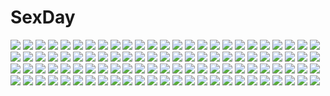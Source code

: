 # SexDay
![](https://konachan.com/image/8cb9b7299f4b7057cf69307673ad6ee6/Konachan.com%20-%20234937%20aymr33%20hoshi_shouko%20idolmaster%20idolmaster_cinderella_girls%20morikubo_nono%20sakuma_mayu.jpg)
![](https://konachan.com/image/4512479768f9a815eb6660128c1b3283/Konachan.com%20-%2086303%20aizawa_shin%20animal_ears%20blush%20bow%20bunnygirl%20cameltoe%20flat_chest%20short_hair%20tagme.jpg)
![](https://konachan.com/image/0707b08999e52b9bd295e0aa10d29ee1/Konachan.com%20-%20253872%20armor%20bol_%28liliymimi%29%20breasts%20group%20horns%20long_hair%20mage%20navel%20original%20red_eyes%20spear%20sword%20thighhighs%20weapon%20white_hair.jpg)
![](https://konachan.com/jpeg/dc60553041d499e2ad17eb28355d0718/Konachan.com%20-%20116828%20cube%20game_cg%20kantoku%20male%20nagamine_tomoki%20your_diary%20yua.jpg)
![](https://konachan.com/image/a0c8543a6373db2107fee7c74e274f72/Konachan.com%20-%2016080%20blue%20ipod%20nagato_yuki%20parody%20silhouette%20suzumiya_haruhi_no_yuutsu.jpg)
![](https://konachan.com/jpeg/f60393804d8b6ac7a16e52071878ff26/Konachan.com%20-%20223343%20akatsuki_%28kancolle%29%20anthropomorphism%20coupon_%28skyth%29%20group%20hibiki_%28kancolle%29%20ikazuchi_%28kancolle%29%20inazuma_%28kancolle%29%20kantai_collection.jpg)
![](https://konachan.com/jpeg/7d05440782fa4a9952767bd92e268237/Konachan.com%20-%2029000%20akiba_hideki%20enma_ai%20jigoku_shoujo%20loli%20nipples%20nude.jpg)
![](https://konachan.com/image/58e2e5e00cd3be8f0b6f15b4c5b1d65b/Konachan.com%20-%20149446%20brown_hair%20feathers%20headband%20koha%20long_hair%20navel%20orange_eyes%20reiuji_utsuho%20skirt%20touhou%20wings.jpg)
![](https://konachan.com/jpeg/07944a22225655b0feb796a378520ac0/Konachan.com%20-%2057666%20araragi_karen%20araragi_tsukihi%20bakemonogatari%20monogatari_%28series%29.jpg)
![](https://konachan.com/image/10b84e50d9a607cc7ed7ba25869a8f22/Konachan.com%20-%2065170%20gun%20mecha%20mobile_suit_gundam%20sword%20weapon.jpg)
![](https://konachan.com/image/a5d0fad85d0321c51acda9dbc53b272b/Konachan.com%20-%20280813%20animal_ears%20apron%20blue_eyes%20building%20city%20clouds%20combat_vehicle%20gray_hair%20gun%20maid%20original%20short_hair%20sion005%20sky%20sunset%20tree%20weapon.jpg)
![](https://konachan.com/image/7557a5adbd593400feaeaba6e8e08c3b/Konachan.com%20-%2064464%20katana%20konpaku_youmu%20myon%20rokuwata_tomoe%20sword%20touhou%20weapon.jpg)
![](https://konachan.com/image/6b2eadc58d743b0c572cc383c1da9276/Konachan.com%20-%20224864%202girls%20aliasing%20ass%20black_hair%20blush%20bow%20dress%20gloves%20grass%20hat%20long_hair%20megumin%20panties%20red_eyes%20short_hair%20stockings%20underwear%20witch%20witch_hat.jpg)
![](https://konachan.com/jpeg/744dde67e0c439d1623099c799af500f/Konachan.com%20-%2038453%20amesarasa%20cuffs_%28studio%29.jpg)
![](https://konachan.com/image/30463d310f1e869c5e5e2a2687f8af05/Konachan.com%20-%20216718%20animal_ears%20bell%20blue%20blue_eyes%20boots%20catgirl%20corset%20crown%20cryptract%20long_hair%20marchen_noir%20stockings%20thighhighs%20twintails%20white_hair.jpg)
![](https://konachan.com/jpeg/16c1633a7c92c52b22b8fdbaf7342859/Konachan.com%20-%20241483%20bed%20blue_hair%20bra%20glasses%20little_witch_academia%20navel%20panties%20red_eyes%20sendrawz%20underwear%20ursula_charistes.jpg)
![](https://konachan.com/image/bcdc56ca77b61915252d4272c273ed43/Konachan.com%20-%20138560%20brown_hair%20long_hair%20minazuki_sarami%20original%20peko%20school_uniform.jpg)
![](https://konachan.com/jpeg/9397221dd551cb7aac05f626ea9d940a/Konachan.com%20-%20145879%202girls%20akemi_homura%20bed%20black_hair%20blush%20breasts%20censored%20kaname_madoka%20moritan%20navel%20nipples%20nude%20pink_hair%20sex%20thighhighs%20tribadism%20yuri.jpg)
![](https://konachan.com/jpeg/ae8ab771f5612d4cbcc96b0dff7237f5/Konachan.com%20-%2059099%20akiyama_mio%20close%20k-on%21.jpg)
![](https://konachan.com/image/e88cc23169eecd9e449b7cf72f32e9a9/Konachan.com%20-%20191655%20ayase_miya%20azumi_risa%20black_hair%20blush%20peko%20pink_hair%20school_uniform%20sei_mikaeru_joshi_gakuen%20sono_hanabira_ni_kuchizuke_wo.jpg)
![](https://konachan.com/image/e1fdc2038180ad470c79bec44681f4a5/Konachan.com%20-%2093598%20cordelia_glauca%20hercule_barton%20sherlock_shellingford%20tantei_opera_milky_holmes%20yuzurizaki_nero.jpg)
![](https://konachan.com/image/53e764880c5d25e70f2a08105fa97f67/Konachan.com%20-%2028409%20alice_parade%20breast_grab%20fingering%20game_cg%20green_eyes%20inemuri_yamane%20long_hair%20nipples%20nude%20unisonshift.jpg)
![](https://konachan.com/jpeg/9296661b0eec03ef21ef6c0e04cebe75/Konachan.com%20-%20306038%20aqua_eyes%20black_hair%20crystal_dew_world%20japanese_clothes%20kirino_kasumu%20kotatsu%20sleeping%20suishou_shizuku%20watermark.jpg)
![](https://konachan.com/image/41c0520b69c309329484c1d32d5f35ae/Konachan.com%20-%2088172%20kneesocks_%28character%29%20panty_%26_stocking_with_garterbelt%20scanty.jpg)
![](https://konachan.com/image/12e033daa4dd1ba2d333d416b4a17033/Konachan.com%20-%2086794%202girls%20akiyama_mio%20black_hair%20blue_eyes%20blush%20breasts%20brown_eyes%20k-on%21%20long_hair%20nakano_azusa%20nipples%20pussy_juice%20thighhighs%20white%20yuri.jpg)
![](https://konachan.com/image/c0864bc779979e813947a0becf14c0aa/Konachan.com%20-%20245778%202girls%20bikini%20blonde_hair%20breasts%20clouds%20eromanga-sensei%20pink_eyes%20purple_hair%20sayaka_otaku%20senju_muramasa%20short_hair%20sky%20swimsuit%20yamada_elf.jpg)
![](https://konachan.com/image/30fc305e061da476dbfb6649a4e587a2/Konachan.com%20-%2097154%20black_hair%20breasts%20brown_eyes%20mitarashi_kousei%20nipples%20open_shirt%20pantyhose%20stockings%20third-party_edit.jpg)
![](https://konachan.com/image/7687f807ba0f2055082fb263a4d67b98/Konachan.com%20-%20234684%202girls%20aqua_eyes%20blonde_hair%20bow%20braids%20butterfly%20dress%20goth-loli%20headdress%20kneehighs%20long_hair%20original%20pink_eyes%20snow%20tree%20twintails%20winter.jpg)
![](https://konachan.com/jpeg/6151df021440d0f79d080ab8e7b7e863/Konachan.com%20-%20242730%20genderswap%20love_live%21_school_idol_project%20nishikino_maki%20sofy%20tagme%20yazawa_nico.jpg)
![](https://konachan.com/image/731c71d2387477beab675ca1bc5ac140/Konachan.com%20-%20184857%20hatsune_miku%20headphones%20vocaloid%20youshiki_%28mokomokohituji%29.jpg)
![](https://konachan.com/jpeg/b55f175a3d246ad46a16e7958a25561a/Konachan.com%20-%20151352%20fuyuzakura_risa%20game_cg%20saeki_hokuto%20skyfish%20tsukumo_no_kanade.jpg)
![](https://konachan.com/image/ec676eb3f6de40455e29a444214023c4/Konachan.com%20-%20277888%20blush%20breasts%20candy%20eyepatch%20lactation%20nipples%20no_bra%20original%20pink_eyes%20ponytail%20red_eyes%20rosaline%20scar%20signed%20smoking%20topless%20wet%20white%20wink.jpg)
![](https://konachan.com/image/e7f4ecc3992e2e4c69b0a64f40b6522d/Konachan.com%20-%2069342%20black_hair%20brown_eyes%20brown_hair%20haruue_eri%20headdress%20kiyama_harumi%20long_hair%20necklace%20pink_eyes%20scan%20short_hair%20skirt%20uiharu_kazari%20yellow_eyes.jpg)
![](https://konachan.com/image/892e1483d11ed4aecc8f404e8def7849/Konachan.com%20-%20196345%20animal_ears%20dress%20glasses%20hiruma_andon%20imaizumi_kagerou%20inubashiri_momiji%20kasodani_kyouko%20tail%20thighhighs%20touhou%20weapon%20wolfgirl.jpg)
![](https://konachan.com/jpeg/81e6327c3feeb17aad9f24b1c77898c2/Konachan.com%20-%20213825%20ashe%20bibiko%20bow_%28weapon%29%20breasts%20cape%20christmas%20cleavage%20elbow_gloves%20gloves%20gnar%20goggles%20group%20hat%20male%20sejuani%20snow%20tristana%20veigar%20weapon%20yordle.jpg)
![](https://konachan.com/image/f3f0be56ccc366a2b29c87301a1f6bff/Konachan.com%20-%20192610%20all_male%20aqua_eyes%20blonde_hair%20gloves%20guilty_gear%20ky_kiske%20long_hair%20male%20min_%28minyinr%29%20ponytail%20sword%20weapon.jpg)
![](https://konachan.com/image/300f78ead2754ccbd63fe1bccacc5e5a/Konachan.com%20-%2044835%20hatsune_miku%20saihate_%28vocaloid%29%20vocaloid.jpg)
![](https://konachan.com/jpeg/afd41068c342859010b3a8caffee8563/Konachan.com%20-%2056680%20tagme%20transparent%20vector.jpg)
![](https://konachan.com/jpeg/efa047f66819f9c566f07dd231c7bcb5/Konachan.com%20-%20262518%20animal_ears%20aruterra%20ass%20barefoot%20black_hair%20blue_eyes%20bow%20braids%20catgirl%20flowers%20long_hair%20original%20tail%20white.jpg)
![](https://konachan.com/jpeg/432563a8372672cc28ff4909e4ab49da/Konachan.com%20-%20149796%20game_cg%20navel_%28company%29%20suzuhira_hiro%20tsuki_ni_yorisou_otome_no_sahou%20ursule_fleur_jeanmaire.jpg)
![](https://konachan.com/jpeg/12f9c5780e3ac630a80dbac2d5cc1995/Konachan.com%20-%20303723%20anthropomorphism%20azur_lane%20boots%20drink%20gray_hair%20long_hair%20manjuu_%28azur_lane%29%20navel%20nekojira%20red_eyes%20sovetskaya_rossiya_%28azur_lane%29.jpg)
![](https://konachan.com/image/221c5741975da0b61ba5319359ab0e73/Konachan.com%20-%20282087%20animal%20black_hair%20blush%20breasts%20cut_%28bu-kunn%29%20fish%20jpeg_artifacts%20long_hair%20navel%20original%20purple_eyes%20water.jpg)
![](https://konachan.com/image/3ea7d4ffaa58fcb33b2f3b23762bd52f/Konachan.com%20-%20187779%20animal%20fish%20headdress%20long_hair%20neko_eel%20plesios_%28p%26d%29%20purple_hair%20puzzle_%26_dragons%20siren_%28p%26d%29%20underwater%20undine_%28p%26d%29%20water.jpg)
![](https://konachan.com/image/cf87595614b953cb1b357f59385994f9/Konachan.com%20-%20292995%20angel%20animal%20blue_eyes%20blue_hair%20building%20city%20fairy%20finn_fish%20gloves%20green_hair%20hat%20long_hair%20miko%20moon%20night%20petals%20ponytail%20ribbons%20wings.jpg)
![](https://konachan.com/image/e51f7afe5b63fb87c7f4a8d92dc70980/Konachan.com%20-%20220185%20blush%20brown_eyes%20brown_hair%20dress%20food%20fruit%20grass%20idolmaster%20kirin_kakeru%20kneehighs%20loli%20long_hair%20strawberry%20tachibana_arisu%20yellow_eyes.jpg)
![](https://konachan.com/jpeg/1c0f49f9c721820ec0365df3a7f493bc/Konachan.com%20-%20212439%20building%20butterfly%20forest%20grass%20long_hair%20miyakure%20red_eyes%20scenic%20sound_horizon%20tree%20white_hair.jpg)
![](https://konachan.com/image/1731b980c7cd8061a59682cc67019e1c/Konachan.com%20-%2037258%20furude_rika%20hanyuu%20higurashi_no_naku_koro_ni.jpg)
![](https://konachan.com/jpeg/3bc956c05d33626f6eb032f18c0beb44/Konachan.com%20-%20275217%20anus%20bed%20bloomers%20censored%20dress%20fang%20hat%20nishiuri%20purple_hair%20pussy%20red_eyes%20remilia_scarlet%20short_hair%20touhou%20vampire%20wings.jpg)
![](https://konachan.com/image/d997b5ca66898511bcc662449171288a/Konachan.com%20-%20104881%20akamaru%20breasts%20cleavage%20rio%20super_blackjack.jpg)
![](https://konachan.com/image/719fcc1ac4dcc68dccde7bbc67b0036c/Konachan.com%20-%2014733%20ikari_shinji%20neon_genesis_evangelion%20soryu_asuka_langley.jpg)
![](https://konachan.com/image/abb8ec80f9e43a7cd2a40f3b5d526a13/Konachan.com%20-%20235599%20ass%20blush%20breast_grab%20brown_eyes%20group%20long_hair%20no_bra%20nopan%20ozu_warudo%20pink_eyes%20pink_hair%20purple_hair%20short_hair%20sideboob%20tears%20ushio_%28kancolle%29.jpg)
![](https://konachan.com/jpeg/dcb5d8bc07205e35cbf5952bab1e6b5f/Konachan.com%20-%20135104%20apron%20black_hair%20blue_eyes%20blush%20cura%20flat_chest%20food%20game_cg%20hat%20kimono%20loli%20long_hair%20lose%20monobeno%20red_eyes%20red_hair%20short_hair%20twintails.jpg)
![](https://konachan.com/jpeg/0038df095b1bd0031aff19ddd7e94715/Konachan.com%20-%20272841%20blush%20breasts%20brown_hair%20choker%20cleavage%20corset%20dress%20halloween%20hat%20original%20pimopi%20purple%20red_eyes%20ribbons%20short_hair%20thighhighs%20witch_hat.jpg)
![](https://konachan.com/jpeg/7b28cb760c0d7cdc04463370237e7b51/Konachan.com%20-%2030836%20arietta%20bed%20blonde_hair%20crown%20game_cg%20lyrical_lyric%20marmalade%20ribbons.jpg)
![](https://konachan.com/image/528aa5feda8c7b9b6aa83e78902ae885/Konachan.com%20-%20149745%20alicia_%28queen%27s_blade%29%20blue_eyes%20brown_hair%20long_hair%20misaki_kurehito%20queen%27s_blade%20queen%27s_blade_grimoire%20tagme%20thighhighs%20white.jpg)
![](https://konachan.com/jpeg/9882b09ea02cdad35054be23ec8ed53b/Konachan.com%20-%20220052%20idolmaster%20idolmaster_cinderella_girls%20serino_itsuki%20shimamura_uzuki.jpg)
![](https://konachan.com/jpeg/95f61698cdab9551aa0ef0e8b69ceb05/Konachan.com%20-%20232500%20animal%20barefoot%20blue_eyes%20breasts%20cleavage%20fish%20kame%5E%5E%20love_live%21_sunshine%21%21%20short_hair%20swimsuit%20underwater%20watanabe_you%20water.jpg)
![](https://konachan.com/jpeg/5c2ada6972b6a6c028898e6098034e05/Konachan.com%20-%20281008%20black%20black_hair%20bow%20brown_eyes%20close%20fate_kaleid_liner_prisma_illya%20fate_%28series%29%20gomennasai%20hat%20loli%20miyu_edelfelt%20ponytail%20ribbons%20short_hair.jpg)
![](https://konachan.com/image/f02d8d48b67af2e04d394fe650c1dccc/Konachan.com%20-%20162355%20air%20blonde_hair%20blue_eyes%20bow%20bubbles%20kamio_misuzu%20misaki_kozue%20school_uniform%20water.jpg)
![](https://konachan.com/image/7181c1fc7fd8a23fa3f2f37a9fdc0c49/Konachan.com%20-%2055079%20blonde_hair%20chaos%3Bhead%20dress%20long_hair%20orihara_kozue%20ribbons%20sword%20twintails%20weapon.jpg)
![](https://konachan.com/jpeg/e770468b3f0b19ee920716a73aae7bfe/Konachan.com%20-%20178409%20animal_ears%20blue_eyes%20blush%20book%20breasts%20cleavage%20foxgirl%20game_cg%20long_hair%20navel%20no_bra%20open_shirt%20panties%20pink_hair%20tail%20towel%20underwear%20wet.jpg)
![](https://konachan.com/image/57470831d4cef181ccc7f80142d9ae42/Konachan.com%20-%2036663%20bikini%20blue%20headphones%20range_murata%20swim_ring%20swimsuit%20wink.jpg)
![](https://konachan.com/jpeg/1b8cd10ca3e2ac33d8855c795e976105/Konachan.com%20-%20287104%20animal_ears%20ayamori_leeruxu%20catgirl%20cat_smile%20clochette%20game_cg%20kokorone%3Dpendulum%21%20oshiki_hitoshi.jpg)
![](https://konachan.com/jpeg/2cb052946546c5482ecf4fe7760d5a62/Konachan.com%20-%20294426%20ass%20barefoot%20blush%20cameltoe%20clochette%20flowers%20game_cg%20grass%20long_hair%20panties%20purple_eyes%20purple_hair%20school_uniform%20skirt%20thighhighs%20underwear.jpg)
![](https://konachan.com/image/7ef2acd0f131a06325c286154c6589d7/Konachan.com%20-%2012589%20alicia_infans%20blonde_hair%20bow%20brown_eyes%20game_cg%20green_eyes%20koyuki_amagase%20magus_tale%20purple_hair%20scan%20short_hair%20tenmaso%20tree%20whirlpool.jpg)
![](https://konachan.com/image/b5f9852933b6bf2b4e3032f44dd1209c/Konachan.com%20-%2026741%20ayanami_rei%20ikari_shinji%20neon_genesis_evangelion%20soryu_asuka_langley.jpg)
![](https://konachan.com/image/6c823ed6d81d66763c387474a8577050/Konachan.com%20-%20300493%20elbow_gloves%20fang%20gloves%20goth-loli%20green_eyes%20green_hair%20horns%20lolita_fashion%20microphone%20original%20pointed_ears%20ponytail%20short_hair%20te%20wings.jpg)
![](https://konachan.com/image/c780ad34aac459ac4fc46eb3307828d6/Konachan.com%20-%20286624%20animal_ears%20blush%20breasts%20catgirl%20close%20clouds%20cropped%20fang%20gray_hair%20long_hair%20ojitcha%20original%20purple_eyes%20sky%20torn_clothes%20twintails%20wet.jpg)
![](https://konachan.com/image/4db58004db0ee6e6de77fa417bd419ab/Konachan.com%20-%2056507%20chain%20chrno%20chrono_crusade%20gun%20pointed_ears%20rosette_christopher%20weapon%20wings.jpg)
![](https://konachan.com/image/b5d73ca7e2050d0ba1c779fae2fb027c/Konachan.com%20-%20199519%20anthropomorphism%20brown_hair%20kantai_collection%20kikivi%20long_hair%20petals%20ponytail%20skirt%20yamato_%28kancolle%29.jpg)
![](https://konachan.com/jpeg/92118db73c29bda443943a02180137f7/Konachan.com%20-%2078157%20black_hair%20bra%20breasts%20censored%20fingering%20horns%20long_hair%20masiroke%20nipples%20nurse%20panties%20panty_pull%20pantyhose%20pussy%20thighhighs%20touhou%20underwear.jpg)
![](https://konachan.com/image/5e6d9d263ea2f9eebb08473860fc47e6/Konachan.com%20-%2066826%205_nenme_no_houkago%20blush%20brown_hair%20kantoku%20kurumi_%28kantoku%29%20long_hair%20original%20purple_eyes%20scan%20scarf%20school_uniform%20thighhighs.jpg)
![](https://konachan.com/jpeg/b5fbcebc1c3fdcc80e0e4d0cc99dc0b0/Konachan.com%20-%20105869%20clochette%20game_cg%20hayase_manami%20kamikaze_explorer%20oshiki_hitoshi%20pink_hair%20school_uniform%20thighhighs.jpg)
![](https://konachan.com/image/c6ca7b8070d49a9cbf8448d9d349db5d/Konachan.com%20-%20221778%20ass_grab%20bakuon%21%21%20blonde_hair%20breasts%20cameltoe%20geworin%20long_hair%20motorcycle%20panties%20suzunoki_rin%20thighhighs%20twintails%20underwear%20upskirt.jpg)
![](https://konachan.com/image/af4b07311b918b971d70ba878fa0743a/Konachan.com%20-%20258902%20black_hair%20kestrel%20long_hair%20original%20pantyhose%20red_eyes%20skirt%20suit.jpg)
![](https://konachan.com/image/871b384ebf745dce1da1e05561121324/Konachan.com%20-%20249068%20bai_yemeng%20hatsune_miku%20long_hair%20signed%20twintails%20vocaloid.jpg)
![](https://konachan.com/jpeg/a9e75ab62dde6879288da9eab37ec908/Konachan.com%20-%20172711%20apron%20ensemble_%28company%29%20game_cg%20headband%20maid%20mutou_kurihito%20ojousama_wa_gokigen_naname%20ponytail%20purple_eyes%20sakurazaki_hana%20short_hair.jpg)
![](https://konachan.com/jpeg/b3f033767583c8f73b1a1c52be78e184/Konachan.com%20-%20245022%20blush%20breasts%20glasses%20hewsack%20long_hair%20nipples%20no_bra%20nopan%20orange_hair%20persona%20persona_5%20pussy%20sakura_futaba%20thighhighs%20uncensored%20wink.jpg)
![](https://konachan.com/image/ab91a8f6229929f71df0cfd2aff0f563/Konachan.com%20-%2048829%20animal_ears%20erica_hartmann%20francesca_lucchini%20lynette_bishop%20miyafuji_yoshika%20perrine-h_clostermann%20strike_witches%20swimsuit%20water.jpg)
![](https://konachan.com/image/0413638d52c59f6a03bead7961ad8da5/Konachan.com%20-%2033210%20tagme.jpg)
![](https://konachan.com/image/a6430119aa925c0dcedb1e91dc63f1a7/Konachan.com%20-%2020251%20anthropomorphism%20os-tan%20vista%20windows.jpg)
![](https://konachan.com/jpeg/393fc9eff1e21746acc4766538f6d4b5/Konachan.com%20-%20195020%20black_hair%20blush%20bra%20breasts%20cleavage%20gloves%20hat%20katana%20long_hair%20mikoto_akemi%20navel%20panties%20petals%20red_eyes%20scan%20sword%20underwear%20uniform%20weapon.jpg)
![](https://konachan.com/jpeg/fd714264e8543058afcacfedb5a31fd6/Konachan.com%20-%20210388%20glasses%20male%20mizutame_tori%20original%20polychromatic%20short_hair.jpg)
![](https://konachan.com/jpeg/7b563f7e88e40029a053a84dd096491f/Konachan.com%20-%2046833%20furude_rika%20higurashi_no_naku_koro_ni%20honey%20houjou_satoko%20nopan%20third-party_edit%20wings.jpg)
![](https://konachan.com/jpeg/99c9250a6bcf103a2675bb157db2c1e5/Konachan.com%20-%2099175%20aqua_eyes%20aqua_hair%20close%20hanepochi%20hatsune_miku%20headphones%20tie%20twintails%20vocaloid%20white.jpg)
![](https://konachan.com/jpeg/14d33d81c31e9f1186b947b9d93384d0/Konachan.com%20-%20119280%20bra%20breasts%20brown_hair%20cabbit%20censored%20chisha%20game_cg%20long_hair%20midori_no_umi%20night%20nipples%20penis%20pussy%20pussy_juice%20sex%20underwear%20yukie.jpg)
![](https://konachan.com/image/185df9ef39718208d3c15505f3536f28/Konachan.com%20-%20255780%20alphonse%20animal%20barefoot%20beach%20bird%20boat%20brown_hair%20dress%20glasses%20group%20headband%20loli%20long_hair%20original%20scenic%20short_hair%20water%20watermark%20wristwear.jpg)
![](https://konachan.com/image/2a7f79250fe8d6cacd0fc3fb242b6447/Konachan.com%20-%20206450%20blonde_hair%20clouds%20green_eyes%20maka_albarn%20moon%20night%20pack_er_5%20school_uniform%20scythe%20skirt%20soul_eater%20soul_eater_evans%20tie%20twintails%20weapon.jpg)
![](https://konachan.com/jpeg/08b63230885236cc1ad43a10bf765085/Konachan.com%20-%20304199%20dress%20hayama_eishi%20long_hair%20original%20techgirl%20thighhighs%20yellow_eyes%20zettai_ryouiki.jpg)
![](https://konachan.com/jpeg/a3136c5d7fd629d1c78d238c5a08a26b/Konachan.com%20-%2072271%20black_hair%20blood%20cigarette%20crossover%20durarara%21%21%20green_eyes%20green_hair%20group%20headphones%20long_hair%20red_eyes%20short_hair%20sunglasses%20twintails%20vocaloid.jpg)
![](https://konachan.com/jpeg/b0e8634ed5d058cd7b390d879d2c8ac9/Konachan.com%20-%20124733%20animal%20blue_hair%20food%20game_cg%20headband%20hiiragi_tsukino%20long_hair%20maikaze_no_melt%20tenmaso%20whirlpool%20yellow_eyes.jpg)
![](https://konachan.com/image/44d9db80f78b5c00ed07b02149237b40/Konachan.com%20-%20130939%20bath%20blonde_hair%20blush%20breasts%20game_cg%20kikurage%20minami_wakana%20nipples%20nude%20peassoft%20zutto_tsukushite_ageru_no%21.jpg)
![](https://konachan.com/image/3a74a9f55c63102e04addaff3cc0efc9/Konachan.com%20-%20178096%20breasts%20dark_skin%20eiyuu_senki%20eiyuu_senki_gold%20game-style%20jpeg_artifacts%20loli%20male%20nipples%20oyari_ashito%20panties%20signed%20torn_clothes%20underwear.jpg)
![](https://konachan.com/image/7e9d717e2c26e9906441190b30ed8846/Konachan.com%20-%2017466%20fate_%28series%29%20fate_stay_night%20illyasviel_von_einzbern.jpg)
![](https://konachan.com/jpeg/47c74a9772e089849ec135f183d5f1d5/Konachan.com%20-%20303460%20aqua_eyes%20aqua_hair%20blood%20headdress%20maid%20marinesnow%20rem_%28re%3Azero%29%20re%3Azero_kara_hajimeru_isekai_seikatsu%20short_hair%20thighhighs%20weapon.jpg)
![](https://konachan.com/jpeg/ed20dae989ae0eeb1523c12d3eb7f304/Konachan.com%20-%2039469%20black_hair%20bow%20hakurei_reimu%20japanese_clothes%20miko%20rokuwata_tomoe%20touhou.jpg)
![](https://konachan.com/jpeg/6665f2fcf695e18116d72c9c328b15b2/Konachan.com%20-%20279387%20animal%20animal_ears%20anthropomorphism%20azur_lane%20bird%20breasts%20bunny_ears%20i-26_%28azur_lane%29%20scan%20school_swimsuit%20short_hair%20swimsuit%20underwater%20water.jpg)
![](https://konachan.com/image/f5950377a3df4a80431ea027079ad9e3/Konachan.com%20-%20227827%202girls%20aqua_hair%20blonde_hair%20blood%20ekira_nieto%20ekita_xuan%20fang%20flandre_scarlet%20hat%20ponytail%20red%20red_eyes%20short_hair%20touhou%20vampire%20wings%20wristwear.jpg)
![](https://konachan.com/jpeg/fe682d9ecccd78aacb7940271837d166/Konachan.com%20-%20303778%206u_%28eternal_land%29%20bikini%20maid%20saenai_heroine_no_sodatekata%20sawamura_spencer_eriri%20swimsuit%20third-party_edit%20white.jpg)
![](https://konachan.com/image/2601c7a71ba8a5eef03f0594fa7188b4/Konachan.com%20-%2067273%20christmas%20erementar_gerad%20reverie_metherlence.jpg)
